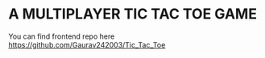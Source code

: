 # A MULTIPLAYER TIC TAC TOE GAME
You can find frontend repo here https://github.com/Gaurav242003/Tic_Tac_Toe
